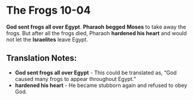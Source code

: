 The Frogs 10-04
=================


**God sent frogs all over Egypt**.  **Pharaoh** **begged** **Moses**
to take away the frogs. But after all the frogs died, Pharaoh **hardened
his heart** and would not let the **Israelites** leave Egypt.

Translation Notes:
------------------

-   **God sent frogs all over Egypt** - This could be translated as,
    “God caused many frogs to appear throughout Egypt.”
-   **hardened his heart** - He became stubborn again and refused to
    obey God.


